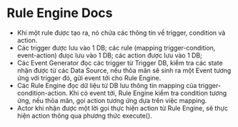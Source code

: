 # Rule Engine Docs
- Khi một rule được tạo ra, nó chứa các thông tin về trigger, condition và action.
- Các trigger được lưu vào 1 DB; các rule (mapping trigger-condition, event-action) đưọc lưu vào 1 DB; các action được lưu vào 1 DB; 
- Các Event Generator đọc các trigger từ Trigger DB, kiểm tra các state nhận được từ các Data Source, nếu thỏa mãn sẽ sinh ra một Event tương ứng với trigger đó, gửi event tới cho Rule Engine.
- Các Rule Engine đọc dữ liệu từ DB lưu thông tin mapping của trigger-condition-action. Khi có event tới, Rule Engine kiểm tra condition tương ứng, nếu thỏa mãn, gọi action tương ứng dựa trên việc mapping.
- Actor khi nhận được một lời gọi thực hiện action từ Rule Engine, sẽ thực hiện action thông qua phương thức execute().

